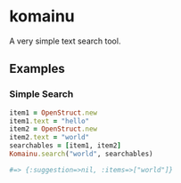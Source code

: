 komainu
=======

A very simple text search tool.


## Examples

### Simple Search

```ruby
item1 = OpenStruct.new
item1.text = "hello"
item2 = OpenStruct.new
item2.text = "world"
searchables = [item1, item2]
Komainu.search("world", searchables)

#=> {:suggestion=>nil, :items=>["world"]}
```
